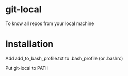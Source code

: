 # git-local
To know all repos from your local machine

# Installation
Add add_to_bash_profile.txt to .bash_profile (or .bashrc)

Put git-local to PATH
